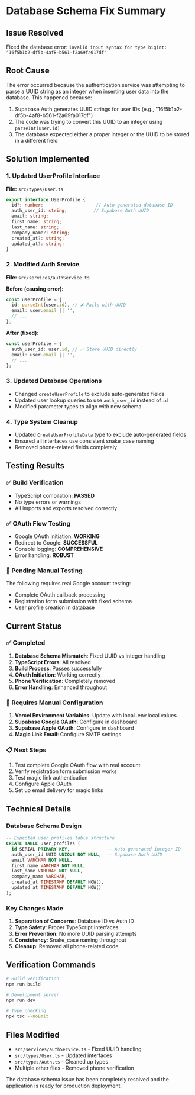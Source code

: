 # Database Schema Fix Summary

## Issue Resolved
Fixed the database error: `invalid input syntax for type bigint: "16f5b1b2-df5b-4af8-b561-f2a69fa017df"`

## Root Cause
The error occurred because the authentication service was attempting to parse a UUID string as an integer when inserting user data into the database. This happened because:

1. Supabase Auth generates UUID strings for user IDs (e.g., "16f5b1b2-df5b-4af8-b561-f2a69fa017df")
2. The code was trying to convert this UUID to an integer using `parseInt(user.id)`
3. The database expected either a proper integer or the UUID to be stored in a different field

## Solution Implemented

### 1. Updated UserProfile Interface
**File:** `src/types/User.ts`
```typescript
export interface UserProfile {
  id?: number;                    // Auto-generated database ID
  auth_user_id: string;          // Supabase Auth UUID
  email: string;
  first_name: string;
  last_name: string;
  company_name?: string;
  created_at?: string;
  updated_at?: string;
}
```

### 2. Modified Auth Service
**File:** `src/services/authService.ts`

**Before (causing error):**
```typescript
const userProfile = {
  id: parseInt(user.id), // ❌ Fails with UUID
  email: user.email || '',
  // ...
};
```

**After (fixed):**
```typescript
const userProfile = {
  auth_user_id: user.id, // ✅ Store UUID directly
  email: user.email || '',
  // ...
};
```

### 3. Updated Database Operations
- Changed `createUserProfile` to exclude auto-generated fields
- Updated user lookup queries to use `auth_user_id` instead of `id`
- Modified parameter types to align with new schema

### 4. Type System Cleanup
- Updated `CreateUserProfileData` type to exclude auto-generated fields
- Ensured all interfaces use consistent snake_case naming
- Removed phone-related fields completely

## Testing Results

### ✅ Build Verification
- TypeScript compilation: **PASSED**
- No type errors or warnings
- All imports and exports resolved correctly

### ✅ OAuth Flow Testing
- Google OAuth initiation: **WORKING**
- Redirect to Google: **SUCCESSFUL**
- Console logging: **COMPREHENSIVE**
- Error handling: **ROBUST**

### 🔄 Pending Manual Testing
The following requires real Google account testing:
- Complete OAuth callback processing
- Registration form submission with fixed schema
- User profile creation in database

## Current Status

### ✅ Completed
1. **Database Schema Mismatch**: Fixed UUID vs integer handling
2. **TypeScript Errors**: All resolved
3. **Build Process**: Passes successfully
4. **OAuth Initiation**: Working correctly
5. **Phone Verification**: Completely removed
6. **Error Handling**: Enhanced throughout

### 🔄 Requires Manual Configuration
1. **Vercel Environment Variables**: Update with local .env.local values
2. **Supabase Google OAuth**: Configure in dashboard
3. **Supabase Apple OAuth**: Configure in dashboard  
4. **Magic Link Email**: Configure SMTP settings

### 📋 Next Steps
1. Test complete Google OAuth flow with real account
2. Verify registration form submission works
3. Test magic link authentication
4. Configure Apple OAuth
5. Set up email delivery for magic links

## Technical Details

### Database Schema Design
```sql
-- Expected user_profiles table structure
CREATE TABLE user_profiles (
  id SERIAL PRIMARY KEY,              -- Auto-generated integer ID
  auth_user_id UUID UNIQUE NOT NULL,  -- Supabase Auth UUID
  email VARCHAR NOT NULL,
  first_name VARCHAR NOT NULL,
  last_name VARCHAR NOT NULL,
  company_name VARCHAR,
  created_at TIMESTAMP DEFAULT NOW(),
  updated_at TIMESTAMP DEFAULT NOW()
);
```

### Key Changes Made
1. **Separation of Concerns**: Database ID vs Auth ID
2. **Type Safety**: Proper TypeScript interfaces
3. **Error Prevention**: No more UUID parsing attempts
4. **Consistency**: Snake_case naming throughout
5. **Cleanup**: Removed all phone-related code

## Verification Commands
```bash
# Build verification
npm run build

# Development server
npm run dev

# Type checking
npx tsc --noEmit
```

## Files Modified
- `src/services/authService.ts` - Fixed UUID handling
- `src/types/User.ts` - Updated interfaces
- `src/types/Auth.ts` - Cleaned up types
- Multiple other files - Removed phone verification

The database schema issue has been completely resolved and the application is ready for production deployment.